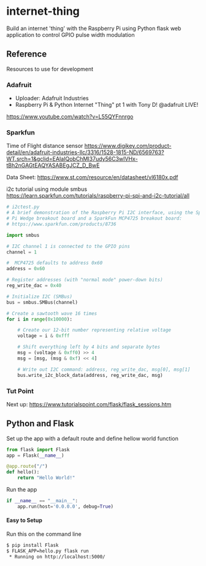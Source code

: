 # internet-thing
Build an internet 'thing' with the Raspberry Pi using Python flask web application to control GPIO pulse width modulation


## Reference
Resources to use for development

### Adafruit

* Uploader: Adafruit Industries
* Raspberry Pi & Python Internet "Thing" pt 1 with Tony D! @adafruit LIVE!

https://www.youtube.com/watch?v=L55QYFnnrgo

### Sparkfun
Time of Flight distance sensor
https://www.digikey.com/product-detail/en/adafruit-industries-llc/3316/1528-1815-ND/6569763?WT.srch=1&gclid=EAIaIQobChMI37udy56C3wIVHx-tBh2nGAGtEAQYASABEgJCZ_D_BwE

Data Sheet:
https://www.st.com/resource/en/datasheet/vl6180x.pdf

i2c tutorial using module smbus
https://learn.sparkfun.com/tutorials/raspberry-pi-spi-and-i2c-tutorial/all


```python
# i2ctest.py
# A brief demonstration of the Raspberry Pi I2C interface, using the Sparkfun
# Pi Wedge breakout board and a SparkFun MCP4725 breakout board:
# https://www.sparkfun.com/products/8736

import smbus

# I2C channel 1 is connected to the GPIO pins
channel = 1

#  MCP4725 defaults to address 0x60
address = 0x60

# Register addresses (with "normal mode" power-down bits)
reg_write_dac = 0x40

# Initialize I2C (SMBus)
bus = smbus.SMBus(channel)

# Create a sawtooth wave 16 times
for i in range(0x10000):

    # Create our 12-bit number representing relative voltage
    voltage = i & 0xfff

    # Shift everything left by 4 bits and separate bytes
    msg = (voltage & 0xff0) >> 4
    msg = [msg, (msg & 0xf) << 4]

    # Write out I2C command: address, reg_write_dac, msg[0], msg[1]
    bus.write_i2c_block_data(address, reg_write_dac, msg)
```


### Tut Point

Next up:
https://www.tutorialspoint.com/flask/flask_sessions.htm

## Python and Flask
Set up the app with a default route and define hellow world function

```python
from flask import Flask
app = Flask(__name__)

@app.route("/")
def hello():
    return "Hello World!"
```

Run the app

```python
if __name__ == "__main__":
    app.run(host='0.0.0.0', debug=True)
```

#### Easy to Setup
Run this on the command line

```bash
$ pip install Flask
$ FLASK_APP=hello.py flask run
 * Running on http://localhost:5000/
 ```
 
 
